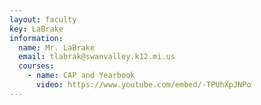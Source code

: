 ```yaml
---
layout: faculty
key: LaBrake
information:
  name: Mr. LaBrake
  email: tlabrak@swanvalley.k12.mi.us
  courses:
    - name: CAP and Yearbook
      video: https://www.youtube.com/embed/-TPUhXpJNPo
---
```

